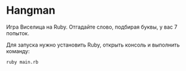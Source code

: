 # Hangman

Игра Виселица на Ruby. 
Отгадайте слово, подбирая буквы, у вас 7 попыток.

Для запуска нужно установить Ruby, открыть консоль и выполнить команду:
```
ruby main.rb
```
